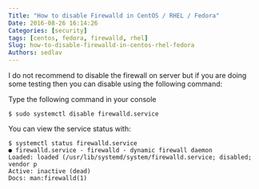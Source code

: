 ```yaml
---
Title: "How to disable Firewalld in CentOS / RHEL / Fedora"
Date: 2016-08-26 16:14:26
Categories: [security]
tags: [centos, fedora, firewalld, rhel]
Slug: how-to-disable-firewalld-in-centos-rhel-fedora
Authors: sedlav
---
```


I do not recommend to disable the firewall on server but if you are doing some testing then you can disable using the following command:

Type the following command in your console

```
$ sudo systemctl disable firewalld.service
```

You can view the service status with:

```
$ systemctl status firewalld.service
● firewalld.service - firewalld - dynamic firewall daemon
Loaded: loaded (/usr/lib/systemd/system/firewalld.service; disabled; vendor p
Active: inactive (dead)
Docs: man:firewalld(1)
```

